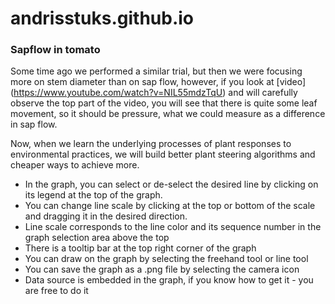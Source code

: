 # andrisstuks.github.io
### Sapflow in tomato

Some time ago we performed a similar trial, but then we were focusing more on stem diameter than on sap flow, however, if you look at 
[video] (https://www.youtube.com/watch?v=NIL55mdzTqU) 
and will carefully observe the top part of the video, you will see that there is quite some leaf movement, so it should be pressure, what we could measure as a difference in sap flow.

Now, when we learn the underlying processes of plant responses to environmental practices, we will build better plant steering algorithms and cheaper ways to achieve more.

* In the graph, you can select or de-select the desired line by clicking on its legend at the top of the graph.
* You can change line scale by clicking at the top or bottom of the scale and dragging it in the desired direction.
* Line scale corresponds to the line color and its sequence number in the graph selection area above the top
* There is a tooltip bar at the top right corner of the graph
* You can draw on the graph by selecting the freehand tool or line tool
* You can save the graph as a .png file by selecting the camera icon
* Data source is embedded in the graph, if you know how to get it - you are free to do it
